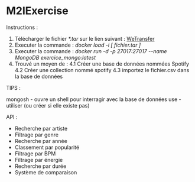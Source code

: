 # M2IExercise

Instructions :

  1. Télécharger le fichier *\*.tar* sur le lien suivant : [WeTransfer](https://we.tl/t-GfjlsQqqOR)
  2. Executer la commande : *docker load -i [ fichier.tar ]*
  3. Executer la commande : *docker run -d -p 27017:27017 --name MongoDB exercice_mongo:latest*
  4. Trouvé un moyen de :
    4.1  Créer une base de données nommées Spotify
    4.2  Créer une collection nommé spotify
    4.3  importez le fichier.csv dans la base de données
    
TIPS :

mongosh - ouvre un shell pour interragir avec la base de données
use - utiliser (ou créer si elle existe pas)

API :
  - Recherche par artiste 
  - Filtrage par genre
  - Recherche par année
  - Classement par popularité
  - Filtrage par BPM
  - Filtrage par énergie
  - Recherche par durée
  - Système de comparaison


